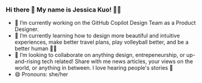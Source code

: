 ### Hi there 👋 My name is Jessica Kuo! 👩‍🎓

<!--
**jesskuo4/jesskuo4** is a ✨ _special_ ✨ repository because its `README.md` (this file) appears on your GitHub profile.

Here are some ideas to get you started:

- 🔭 I’m currently working on ...
- 🌱 I’m currently learning ...
- 👯 I’m looking to collaborate on ...
- 🤔 I’m looking for help with ...
- 💬 Ask me about ...
- 📫 How to reach me: ...
- 😄 Pronouns: ...
- ⚡ Fun fact: ...
-->

- 🔭 I’m currently working on the GitHub Copilot Design Team as a Product Designer.
- 🌱 I’m currently learning how to design more beautiful and intuitive experiences, make better travel plans, play volleyball better, and be a better human 🙆‍♀️
- 👯 I’m looking to collaborate on anything design, entrepeneurship, or up-and-rising tech related! Share with me news articles, your views on the world, or anything in between. I love hearing people's stories 🥰
- 😄 Pronouns: she/her
